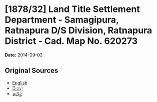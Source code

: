 # [1878/32] Land Title Settlement Department - Samagipura, Ratnapura D/S Division, Ratnapura District - Cad. Map No. 620273

**Date:** 2014-09-03

## Original Sources

- [English](https://documents.gov.lk/view/extra-gazettes/2014/9/1878-32_E.pdf)
- [සිංහල](https://documents.gov.lk/view/extra-gazettes/2014/9/1878-32_S.pdf)
- [தமிழ்](https://documents.gov.lk/view/extra-gazettes/2014/9/1878-32_T.pdf)
